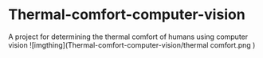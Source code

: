 # Thermal-comfort-computer-vision
A project for determining the thermal comfort of humans using computer vision
![imgthing](Thermal-comfort-computer-vision/thermal comfort.png )
